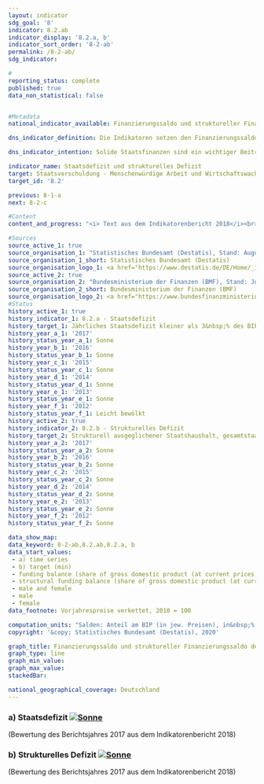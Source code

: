 ```yaml
---                   
layout: indicator                   
sdg_goal: '8'                   
indicator: 8.2.ab                   
indicator_display: '8.2.a, b'                   
indicator_sort_order: '8-2-ab'                   
permalink: /8-2-ab/                   
sdg_indicator:                    

#                   
reporting_status: complete                   
published: true                   
data_non_statistical: false                   


#Metadata                   
national_indicator_available: Finanzierungssaldo und struktureller Finanzierungssaldo des Staates                   

dns_indicator_definition: Die Indikatoren setzen den Finanzierungssaldo des Staates (Defizit bzw. Überschuss) und den strukturellen Finanzierungssaldo in Relation zum Bruttoinlandsprodukt (BIP) in jeweiligen Preisen. Der staatliche Finanzierungssaldo berechnet sich aus Staatseinnahmen abzüglich Staatsausgaben in der Abgrenzung der Volkswirtschaftlichen Gesamtrechnungen. Beim jährlichen strukturellen Saldo handelt es sich um denjenigen Teil des Finanzierungssaldos, der nicht auf konjunkturelle Schwankungen und temporäre Effekte zurückzuführen ist.                   

dns_indicator_intention: Solide Staatsfinanzen sind ein wichtiger Beitrag zu einer nachhaltigen Finanzpolitik. Eine Politik, die heutige Staatsausgaben übermäßig durch Neuverschuldung finanzieren würde und die Rückzahlung dieser Schulden allein zukünftigen Generationen überließe, wäre nicht tragfähig. Entsprechend den Konvergenzkriterien für die Europäische Union (sogenannte Maastricht-Kriterien) soll das jährliche Staatsdefizit weniger als 3&nbsp;% des BIP betragen. Das strukturelle Defizit soll maximal 0,5&nbsp;% des BIP betragen. Dies entspricht den Vorgaben des europäischen Stabilitäts- und Wachstumspaktes. Der Grundsatz des strukturell ausgeglichenen Haushalts ist seit 2009 auch im Grundgesetz verankert (Artikel 109, sogenannte Schuldenbremse).                   

indicator_name: Staatsdefizit und strukturelles Defizit                   
target: Staatsverschuldung - Menschenwürdige Arbeit und Wirtschaftswachstum                   
target_id: '8.2'                   

previous: 8-1-a                   
next: 8-2-c                   

#Content                    
content_and_progress: "<i> Text aus dem Indikatorenbericht 2018</i><br><br>Die Berechnung von BIP und staatlichem Finanzierungssaldo ist durch das Europäische System Volkswirtschaftlicher Gesamtrechnungen (ESVG) vorgegeben und wird vom Statistischen Bundesamt durchgeführt. Der strukturelle Finanzierungssaldo wird hingegen vom Bundesministerium der Finanzen ermittelt. Bei der Berechnung des Staatsdefizits werden die Finanzen der Gebietskörperschaften, also von Bund, Ländern und Gemeinden und die Finanzen der Sozialversicherung berücksichtigt. Zudem werden weitere Einheiten (sogenannte Extrahaushalte) – wie zum Beispiel der Sonderfonds zur Finanzmarktstabilisierung, die nach den Vorgaben des ESVG dem Sektor Staat zuzuordnen sind, einbezogen. Die Werte basieren im Wesentlichen für den Bundeshaushalt auf den Rechnungsergebnissen des Bundesministeriums der Finanzen bzw. für die Länder und Gemeinden auf den vierteljährlichen Kassenergebnissen der Finanzstatistik. <br><br>Im Jahr 2014 erzielte der Staat insgesamt einen Überschuss von 16,7 Milliarden Euro und damit erstmals seit der Finanzmarkt- und Wirtschaftskrise 2008/2009 ein positives Ergebnis. 2017 betrug der Finanzierungsüberschuss 34,0 Milliarden Euro. Dabei lag der Überschuss des Bundes bei 6,1 Milliarden Euro. Zugleich wiesen die Länder zusammen mit 8,3 Milliarden Euro zum wiederholten Mal einen Überschuss auf. Auch die Ergebnisse der Gemeinden (9,5 Milliarden Euro) und der Sozialversicherung (10,1 Milliarden Euro) waren positiv. Der gesamtstaatliche Haushalt wies 2017 einen strukturellen Überschuss von 1,5&nbsp;% (vorläufiger Wert) des BIP aus. Somit wurden die Konvergenzkriterien der EU sowohl für das Staatsdefizit als auch für das strukturelle Defizit seit dem Jahr 2012 eingehalten. <br><br>Über den gesamten Zeitraum von 1991 bis 2017 betrachtet sind die Einnahmen des Staates stärker gestiegen (116,0&nbsp;%) als das BIP (107,5&nbsp;%) in jeweiligen Preisen und die Ausgaben (96,6&nbsp;%). Der Anteil der Staatseinnahmen gemessen am BIP erhöhte sich daher von 43,2&nbsp;% auf 45,0&nbsp;%. Allerdings ist das höhere Wachstum der Einnahmen erst ab dem Jahr 2011 zu beobachten. <br><br>Auf der Ausgabenseite zeigt sich ein überdurchschnittlicher Anstieg der sozialen Sachleistungen. Diese stiegen seit 1991 um 176,7&nbsp;%, während die größte Position auf der Ausgabenseite, die monetären Sozialleistungen, mit einem Zuwachs von 114,9&nbsp;% einen nur leicht stärkeren Anstieg als das BIP (107,5&nbsp;%) verzeichnete. Die monetären Sozialleistungen fallen zu rund 70&nbsp;% bei der Sozialversicherung und dort überwiegend in Form von Renten und Arbeitslosengeld an. Die monetären Sozialleistungen sind ab 2003, gemessen als Anteil am BIP, von 18,4 auf 15,4&nbsp;% gefallen, was insbesondere auf die stark reduzierten Zahlungen der Arbeitslosenversicherung zurückzuführen ist: Diese sanken zwischen 2003 und 2017, als Folge der Hartz-Gesetzgebung und eines Aufschwungs am Arbeitsmarkt, um rund 24 Milliarden Euro."                   

#Sources
source_active_1: true                           
source_organisation_1: "Statistisches Bundesamt (Destatis), Stand: August 2018"                           
source_organisation_1_short: Statistisches Bundesamt (Destatis)                           
source_organisation_logo_1: <a href="https://www.destatis.de/DE/Home/_inhalt.html"><img src="https://g205sdgs.github.io/sdg-indicators/public/logos/destatis.png" alt="Logo Statistisches Bundesamt (Destatis)" title="Klicken Sie hier um zu der Homepage der Organisation zu gelangen" /></a>
source_active_2: true                           
source_organisation_2: "Bundesministerium der Finanzen (BMF), Stand: Juli 2018"                           
source_organisation_2_short: Bundesministerium der Finanzen (BMF)                           
source_organisation_logo_2: <a href="https://www.bundesfinanzministerium.de/Web/DE/Home/home.html"><img src="https://g205sdgs.github.io/sdg-indicators/public/logos/bmf.png" alt="Logo Bundesministerium der Finanzen (BMF)" title="Klicken Sie hier um zu der Homepage der Organisation zu gelangen" /></a>
#Status                   
history_active_1: true                   
history_indicator_1: 8.2.a - Staatsdefizit                   
history_target_1: Jährliches Staatsdefizit kleiner als 3&nbsp;% des BIP, Beibehaltung bis 2030
history_year_a_1: '2017'                           
history_status_year_a_1: Sonne
history_year_b_1: '2016'                           
history_status_year_b_1: Sonne
history_year_c_1: '2015'                           
history_status_year_c_1: Sonne
history_year_d_1: '2014'                           
history_status_year_d_1: Sonne
history_year_e_1: '2013'                           
history_status_year_e_1: Sonne
history_year_f_1: '2012'                           
history_status_year_f_1: Leicht bewölkt
history_active_2: true                   
history_indicator_2: 8.2.b - Strukturelles Defizit                   
history_target_2: Strukturell ausgeglichener Staatshaushalt, gesamtstaatliches strukturelles Defizit von max. 0,5&nbsp;% des BIP, Beibehaltung bis 2030
history_year_a_2: '2017'                           
history_status_year_a_2: Sonne
history_year_b_2: '2016'                           
history_status_year_b_2: Sonne
history_year_c_2: '2015'                           
history_status_year_c_2: Sonne
history_year_d_2: '2014'                           
history_status_year_d_2: Sonne
history_year_e_2: '2013'                           
history_status_year_e_2: Sonne
history_year_f_2: '2012'                           
history_status_year_f_2: Sonne

data_show_map:                    
data_keyword: 8-2-ab,8.2.ab,8.2.a, b                   
data_start_values: 
 - a) time series
 - b) target (min)
 - funding balance (share of gross domestic product (at current prices) in %)
 - structural funding balance (share of gross domestic product (at current prices) in %)
 - male and female
 - male
 - female                   
data_footnote: Vorjahrespreise verkettet, 2010 = 100                   

computation_units: "Salden: Anteil am BIP (in jew. Preisen), in&nbsp;%; BIP: Veränderung ggü. dem Vorjahr, in&nbsp;%"                   
copyright: '&copy; Statistisches Bundesamt (Destatis), 2020'                   

graph_title: Finanzierungssaldo und struktureller Finanzierungssaldo des Staates                   
graph_type: line                   
graph_min_value:                    
graph_max_value:                    
stackedBar:                    

national_geographical_coverage: Deutschland                   
---
```

<div>                               
  <div class="my-header">                               
    <h3>a) Staatsdefizit                               
      <a href= "https://sustainabledevelopment-deutschland.github.io/status/"><img src="https://g205sdgs.github.io/sdg-indicators/public/Wettersymbole/Sonne.png" title="Bei Fortsetzung der Entwicklung beträgt die Abweichung vom Zielwert weniger als 5&nbsp;% der Differenz zwischen Zielwert und aktuellem Wert" alt="Sonne" />                               
      </a>                               
    </h3>                               
  </div>
  <div class="my-header-note">
    <span>(Bewertung des Berichtsjahres 2017 aus dem Indikatorenbericht 2018)</span>
  </div>                               
</div>                               
<div>                               
  <div class="my-header">                               
    <h3>b) Strukturelles Defizit                               
      <a href="https://sustainabledevelopment-deutschland.github.io/status/"><img src="https://g205sdgs.github.io/sdg-indicators/public/Wettersymbole/Sonne.png" title="Bei Fortsetzung der Entwicklung beträgt die Abweichung vom Zielwert weniger als 5&nbsp;% der Differenz zwischen Zielwert und aktuellem Wert" alt="Sonne" />                               
      </a>                               
    </h3>                               
  </div>
  <div class="my-header-note">
    <span>(Bewertung des Berichtsjahres 2017 aus dem Indikatorenbericht 2018)</span>
  </div>                               
</div>